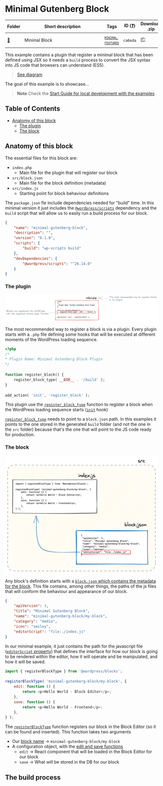 # Minimal Gutenberg Block

<!-- Please, do not remove these @TABLE EXAMPLES BEGIN and @TABLE EXAMPLES END comments or modify the table inside. This table is automatically generated from the data at data/examples.json and data/tags.json -->
<!-- @TABLE EXAMPLES BEGIN -->
| Folder                                                                                                | <span style="display: inline-block; width:250px">Short description</span> | Tags                                                                                                                                                                                                                                                             | ID ([❓](https://github.com/WordPress/block-development-examples/wiki/04-Why-an-ID-for-every-example%3F "Why an ID for every example?")) | Download .zip                                                                                                                                                                                                                                                    | Live Demo                                                                                                                                                                                                                                                                                                                                                                                                                                                                                                                                                                                                                                                                                                                                                                                                                                                                                                                                                            |
| ----------------------------------------------------------------------------------------------------- | ------------------------------------------------------------------------- | ---------------------------------------------------------------------------------------------------------------------------------------------------------------------------------------------------------------------------------------------------------------- | --------------------------------------------------------------------------------------------------------------------------------------- | ---------------------------------------------------------------------------------------------------------------------------------------------------------------------------------------------------------------------------------------------------------------- | -------------------------------------------------------------------------------------------------------------------------------------------------------------------------------------------------------------------------------------------------------------------------------------------------------------------------------------------------------------------------------------------------------------------------------------------------------------------------------------------------------------------------------------------------------------------------------------------------------------------------------------------------------------------------------------------------------------------------------------------------------------------------------------------------------------------------------------------------------------------------------------------------------------------------------------------------------------------- |
| [📁](https://github.com/WordPress/block-development-examples/tree/trunk/plugins/minimal-block-ca6eda) | Minimal Block                                                             | <small><code><a href="https://github.com/WordPress/block-development-examples/wiki/03-Tags#minimal">MINIMAL</a></code></small>, <small><code><a href="https://github.com/WordPress/block-development-examples/wiki/03-Tags#featured">FEATURED</a></code></small> | `ca6eda`                                                                                                                                | [📦](https://raw.githubusercontent.com/WordPress/block-development-examples/deploy/zips/minimal-block-ca6eda.zip "Install the plugin using this zip and activate it. Then use the ID of the block (ca6eda) to find it and add it to a post to see it in action") | [![](https://raw.githubusercontent.com/WordPress/block-development-examples/trunk/assets/icon-wp.svg)](https://playground.wordpress.net/#{%22landingPage%22:%22/wp-admin/post.php?post=1&action=edit%22,%22steps%22:[{%22step%22:%22installPlugin%22,%22pluginZipFile%22:{%22resource%22:%22url%22,%22url%22:%22https://raw.githubusercontent.com/WordPress/block-development-examples/deploy/zips/minimal-block-ca6eda.zip%22}},{%22step%22:%22login%22,%22username%22:%22admin%22,%22password%22:%22password%22},{%22step%22:%22runPHP%22,%22code%22:%22<?php%20require%20'/wordpress/wp-load.php';%20$wpdb->query('delete%20from%20wp_posts');%22},{%22step%22:%22importFile%22,%22file%22:{%22resource%22:%22url%22,%22url%22:%22https://raw.githubusercontent.com/WordPress/block-development-examples/trunk/plugins/minimal-block-ca6eda/_playground/export.xml%22}}]} "Use the ID of the block (ca6eda) to find it and add it to a post to see it in action") |
<!-- @TABLE EXAMPLES END -->

This example contains a plugin that register a minimal block that has been defined using JSX so it needs a `build` process to convert the JSX syntax into JS code that browsers can understand (ES5).

> [See diagram](https://excalidraw.com/#json=p5GXuqsMjZe7pEJ99-6EM,OuVzzTujO91JYnCSNVwEBg) 

The goal of this example is to showcase...

> **Note**
> Check the [Start Guide for local development with the examples](https://github.com/WordPress/block-development-examples/wiki/02-Examples#start-guide-for-local-development-with-the-examples)

## Table of Contents

- [Anatomy of this block](#anatomy-of-this-block)
  - [The plugin](#the-plugin)   
  - [The block](#the-block) 

## Anatomy of this block

The essential files for this block are:

- `index.php`
    - Main file for the plugin that will register our block
- `src/block.json`
    - Main file for the block definition (metadata)
- `src/index.js`
    - Starting point for block behaviour definitions


The `package.json` fle include dependencies needed for "build" time. In this minimal version it just includes the [`@wordpress/scripts`](https://developer.wordpress.org/block-editor/reference-guides/packages/packages-scripts/) dependency and the `build` script that will allow us to easily run a build process for our block.

```json
{
    "name": "minimal-gutenberg-block",
    "description": "",
    "version": "0.1.0",
    "scripts": {
        "build": "wp-scripts build"
    },
    "devDependencies": {
        "@wordpress/scripts": "^26.14.0"
    }
}

```

### The plugin 

![index.php](./assets/index-php.png)

The most recommended way to register a block is via a plugin. Every plugin starts with a `.php` file defining some hooks that will be executed at different moments of the WordPress loading sequence.

```php
<?php
/*
* Plugin Name: Minimal Gutenberg Block Plugin
*/

function register_block() {
    register_block_type( __DIR__ . '/build' );
}

add_action( 'init', 'register_block' );
```

This plugin use the [`register_block_type`](https://developer.wordpress.org/reference/functions/register_block_type/) function to register a block when the WordPress loading sequence starts ([`init`](https://developer.wordpress.org/reference/hooks/init/) hook)

[`register_block_type`](https://developer.wordpress.org/reference/functions/register_block_type/) needs to point to a `block.json` path. In this examples it points to the one stored in the generated `build` folder (and not the one in the `src` folder) because that's the one that will point to the JS code ready for production.

### The block 

![block.json and js files](./assets/block-json-and-js.png)

Any block's definition starts with a [`block.json` which contains the metadata for the block](https://developer.wordpress.org/block-editor/reference-guides/block-api/block-metadata/). This file contains, among other things, the paths of the js files that will conform the behaviour and appearance of our block.

```json
{
	"apiVersion": 3,
	"title": "Minimal Gutenberg Block",
	"name": "minimal-gutenberg-block/my-block",
	"category": "media",
	"icon": "smiley",
	"editorScript": "file:./index.js"
}
```

In our minimal example, it just contains the path for the javascript file ([`editorScript` property](https://developer.wordpress.org/block-editor/reference-guides/block-api/block-metadata/#editor-script)) that defines the interface for how our block is going to be rendered within the editor, how it will operate and be manipulated, and how it will be saved.

```js
import { registerBlockType } from '@wordpress/blocks';

registerBlockType( 'minimal-gutenberg-block/my-block', {
    edit: function () {
        return <p>Hello World - Block Editor</p>;
    },
    save: function () {
        return <p>Hello World - Frontend</p>;
    },
} );
```

The [`registerBlockType`](https://developer.wordpress.org/block-editor/reference-guides/block-api/block-registration/#registerblocktype) function registers our block in the Block Editor (so it can be found and inserted). This function takes two arguments
- Our [block name](https://developer.wordpress.org/block-editor/reference-guides/block-api/block-registration/#block-name) → `minimal-gutenberg-block/my-block`
- A configuration object, with the [edit and save functions](https://developer.wordpress.org/block-editor/reference-guides/block-api/block-edit-save/)
    - `edit` → React component that will be loaded in the Block Editor for our block
    - `save` → What will be stored in the DB for our block

## The build process

